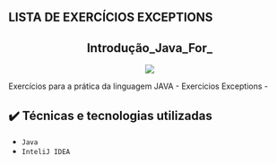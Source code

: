 ## LISTA DE EXERCÍCIOS EXCEPTIONS

<h2 align="center">Introdução_Java_For_</h2>

<p align="center">
<img src="https://img.shields.io/badge/Status-Programador_em_Desenvolvimento-red"></p>

<p>Exercícios para a prática da linguagem JAVA - Exercicios Exceptions
 -</p>

## ✔️ Técnicas e tecnologias utilizadas

- ``Java ``
- ``InteliJ IDEA``
